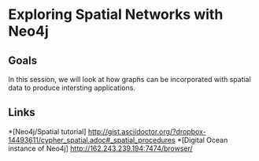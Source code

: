 # Exploring Spatial Networks with Neo4j

## Goals

In this session, we will look at how graphs can be incorporated with spatial data to produce intersting applications.


## Links 
*[Neo4j/Spatial tutorial] http://gist.asciidoctor.org/?dropbox-14493611/cypher_spatial.adoc#_spatial_procedures
*[Digital Ocean instance of Neo4j] http://162.243.239.194:7474/browser/


